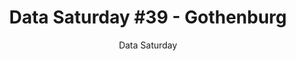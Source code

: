---
layout: post
title: "Data Saturday #39 - Gothenburg"
subtitle: "Data Saturday"
tags: [event]
comments: false
data: datasaturday0039
---